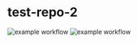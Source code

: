 # test-repo-2

![example workflow](https://github.com/esrabayramova/test-repo-2/actions/workflows/gradle.yml/badge.svg?event=pull_request)
![example workflow](https://github.com/esrabayramova/test-repo-2/actions/workflows/blank.yml/badge.svg?event=pull_request)
